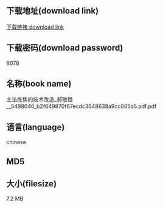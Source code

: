## 下载地址(download link)
[下载链接 download link](https://voluble-croquembouche-d321dc.netlify.app/?s=%E5%9C%9F%E6%B3%95%E7%82%BC%E7%84%A6%E7%9A%84%E6%8A%80%E6%9C%AF%E6%94%B9%E9%80%A0_%E9%83%9D%E6%95%AC%E6%81%92__5498040_b2f649870f67ecdc3648638a9cc065b5.pdf)

## 下载密码(download password)
8078

## 名称(book name)
土法炼焦的技术改造_郝敬恒__5498040_b2f649870f67ecdc3648638a9cc065b5.pdf.pdf

## 语言(language)
chinese

## MD5


## 大小(filesize)
7.2 MB
